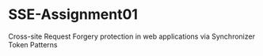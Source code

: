 # SSE-Assignment01
Cross-site Request Forgery protection in web applications via Synchronizer Token Patterns
